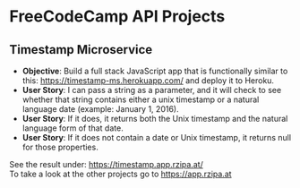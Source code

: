 # FreeCodeCamp API Projects

## Timestamp Microservice

* **Objective**: Build a full stack JavaScript app that is functionally similar to this: https://timestamp-ms.herokuapp.com/ and deploy it to Heroku.
* **User Story**: I can pass a string as a parameter, and it will check to see whether that string contains either a unix timestamp or a natural language date (example: January 1, 2016).
* **User Story**: If it does, it returns both the Unix timestamp and the natural language form of that date.
* **User Story**: If it does not contain a date or Unix timestamp, it returns null for those properties.

See the result under: https://timestamp.app.rzipa.at/  
To take a look at the other projects go to https://app.rzipa.at
